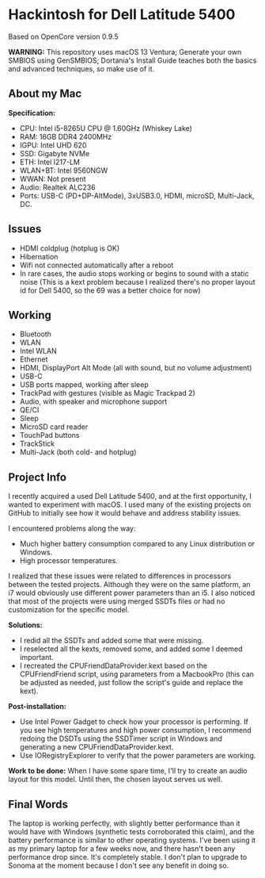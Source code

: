 # Hackintosh for Dell Latitude 5400

Based on OpenCore version 0.9.5

**WARNING:** This repository uses macOS 13 Ventura; Generate your own SMBIOS using GenSMBIOS; Dortania's Install Guide teaches both the basics and advanced techniques, so make use of it.

## About my Mac



**Specification:**
- CPU: Intel i5-8265U CPU @ 1.60GHz (Whiskey Lake)
- RAM: 16GB DDR4 2400MHz
- IGPU: Intel UHD 620
- SSD: Gigabyte NVMe
- ETH: Intel I217-LM
- WLAN+BT: Intel 9560NGW
- WWAN: Not present
- Audio: Realtek ALC236
- Ports: USB-C (PD+DP-AltMode), 3xUSB3.0, HDMI, microSD, Multi-Jack, DC.

## Issues
- HDMI coldplug (hotplug is OK)
- Hibernation
- Wifi not connected automatically after a reboot
- In rare cases, the audio stops working or begins to sound with a static noise (This is a kext problem because I realized there's no proper layout id for Dell 5400, so the 69 was a better choice for now)

## Working
- Bluetooth
- WLAN
- Intel WLAN
- Ethernet
- HDMI, DisplayPort Alt Mode (all with sound, but no volume adjustment)
- USB-C
- USB ports mapped, working after sleep
- TrackPad with gestures (visible as Magic Trackpad 2)
- Audio, with speaker and microphone support
- QE/CI
- Sleep
- MicroSD card reader
- TouchPad buttons
- TrackStick
- Multi-Jack (both cold- and hotplug)

## Project Info
I recently acquired a used Dell Latitude 5400, and at the first opportunity, I wanted to experiment with macOS. I used many of the existing projects on GitHub to initially see how it would behave and address stability issues.

I encountered problems along the way:
- Much higher battery consumption compared to any Linux distribution or Windows.
- High processor temperatures.

I realized that these issues were related to differences in processors between the tested projects. Although they were on the same platform, an i7 would obviously use different power parameters than an i5. I also noticed that most of the projects were using merged SSDTs files or had no customization for the specific model.

**Solutions:**
- I redid all the SSDTs and added some that were missing.
- I reselected all the kexts, removed some, and added some I deemed important.
- I recreated the CPUFriendDataProvider.kext based on the CPUFriendFriend script, using parameters from a MacbookPro (this can be adjusted as needed, just follow the script's guide and replace the kext).

**Post-installation:**
- Use Intel Power Gadget to check how your processor is performing. If you see high temperatures and high power consumption, I recommend redoing the DSDTs using the SSDTimer script in Windows and generating a new CPUFriendDataProvider.kext.
- Use IORegistryExplorer to verify that the power parameters are working.

**Work to be done:**
When I have some spare time, I'll try to create an audio layout for this model. Until then, the chosen layout serves us well.

## Final Words
The laptop is working perfectly, with slightly better performance than it would have with Windows (synthetic tests corroborated this claim), and the battery performance is similar to other operating systems. 
I've been using it as my primary laptop for a few weeks now, and there hasn't been any performance drop since. 
It's completely stable. I don't plan to upgrade to Sonoma at the moment because I don't see any benefit in doing so.
